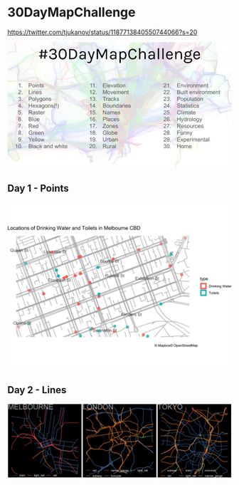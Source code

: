 # 30DayMapChallenge

https://twitter.com/tjukanov/status/1187713840550744066?s=20

![](30daymapchallenge.jpeg)

## Day 1 - Points
![](melb_toilets_drining.png)

## Day 2 - Lines

![](rail.png)
